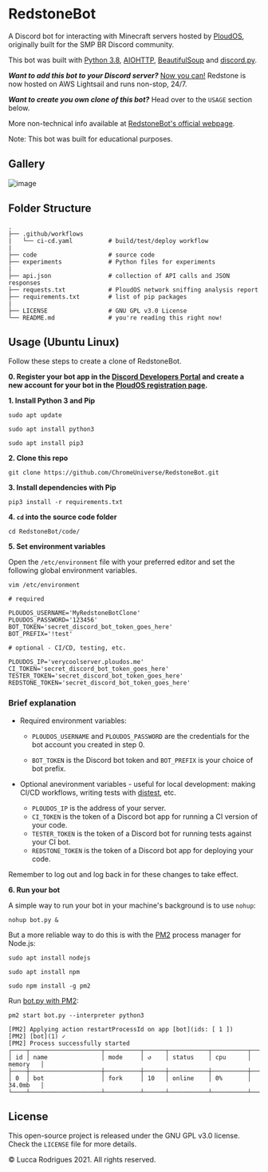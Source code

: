 # RedstoneBot

A Discord bot for interacting with Minecraft servers hosted by [PloudOS](https://ploudos.com/), originally built for the SMP BR Discord community.

This bot was built with [Python 3.8](http://python.org/), [AIOHTTP](https://docs.aiohttp.org/en/stable/), [BeautifulSoup](https://www.crummy.com/software/BeautifulSoup/bs4/doc/) and [discord.py](https://github.com/Rapptz/discord.py).

_**Want to add this bot to your Discord server?**_ [Now you can!](http://34.200.98.64/redstone-quickstart) Redstone is now hosted on AWS Lightsail and runs non-stop, 24/7.

_**Want to create you own clone of this bot?**_ Head over to the `USAGE` section below.

More non-technical info available at [RedstoneBot's official webpage](http://34.200.98.64/redstone).

Note: This bot was built for educational purposes.

## Gallery

![image](https://i.postimg.cc/vm24YCqR/redstone2-1.png)


## Folder Structure 

```
.
├── .github/workflows                  
|   └── ci-cd.yaml          # build/test/deploy workflow
|
├── code                    # source code
├── experiments             # Python files for experiments
|
├── api.json                # collection of API calls and JSON responses
├── requests.txt            # PloudOS network sniffing analysis report
├── requirements.txt        # list of pip packages
|
├── LICENSE                 # GNU GPL v3.0 License
└── README.md               # you're reading this right now!
```


## Usage (Ubuntu Linux)

Follow these steps to create a clone of RedstoneBot.

**0. Register your bot app in the [Discord Developers Portal](https://discord.com/developers/applications) and create a new account for your bot in the [PloudOS registration page](https://ploudos.com/register/).** 

**1. Install Python 3 and Pip**

`sudo apt update`

`sudo apt install python3`

`sudo apt install pip3`

**2. Clone this repo**

`git clone https://github.com/ChromeUniverse/RedstoneBot.git`

**3. Install dependencies with Pip**
  
`pip3 install -r requirements.txt`

**4. `cd` into the source code folder**

`cd RedstoneBot/code/`

**5. Set environment variables**

Open the `/etc/environment` file with your preferred editor and set the following global environment variables.

`vim /etc/environment`

```
# required

PLOUDOS_USERNAME='MyRedstoneBotClone'
PLOUDOS_PASSWORD='123456'
BOT_TOKEN='secret_discord_bot_token_goes_here'
BOT_PREFIX='!test'

# optional - CI/CD, testing, etc.

PLOUDOS_IP='verycoolserver.ploudos.me'
CI_TOKEN='secret_discord_bot_token_goes_here'
TESTER_TOKEN='secret_discord_bot_token_goes_here'
REDSTONE_TOKEN='secret_discord_bot_token_goes_here'
```

### Brief explanation

* Required environment variables:

  * `PLOUDOS_USERNAME` and `PLOUDOS_PASSWORD` are the credentials for the bot account you created in step 0.

  * `BOT_TOKEN` is the Discord bot token and `BOT_PREFIX` is your choice of bot prefix.

* Optional anevironment variables - useful for local development: making CI/CD workflows, writing tests with [distest](https://distest.readthedocs.io/), etc.

  * `PLOUDOS_IP` is the address of your server.
  * `CI_TOKEN` is the token of a Discord bot app for running a CI version of your code.
  * `TESTER_TOKEN` is the token of a Discord bot for running tests against your CI bot.
  * `REDSTONE_TOKEN` is the token of a Discord bot app for deploying your code.

Remember to log out and log back in for these changes to take effect.

**6. Run your bot**

A simple way to run your bot in your machine's background is to use `nohup`:

`nohup bot.py &`

But a more reliable way to do this is with the [PM2](https://pm2.keymetrics.io/) process manager for Node.js:

`sudo apt install nodejs`

`sudo apt install npm`

`sudo npm install -g pm2`

Run [bot.py with PM2](https://stackoverflow.com/questions/49109069/running-a-python-script-with-pm2-error):

`pm2 start bot.py --interpreter python3`

```
[PM2] Applying action restartProcessId on app [bot](ids: [ 1 ])
[PM2] [bot](1) ✓
[PM2] Process successfully started
┌────┬────────────────────┬──────────┬──────┬───────────┬──────────┬──────────┐
│ id │ name               │ mode     │ ↺    │ status    │ cpu      │ memory   │
├────┼────────────────────┼──────────┼──────┼───────────┼──────────┼──────────┤
│ 0  │ bot                │ fork     │ 10   │ online    │ 0%       │ 34.0mb   │
└────┴────────────────────┴──────────┴──────┴───────────┴──────────┴──────────┘
```

## License

This open-source project is released under the GNU GPL v3.0 license. Check the `LICENSE` file for more details.

© Lucca Rodrigues 2021. All rights reserved. 
